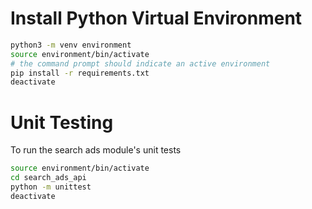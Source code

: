 # Install Python Virtual Environment

```bash
python3 -m venv environment
source environment/bin/activate
# the command prompt should indicate an active environment
pip install -r requirements.txt
deactivate
```

# Unit Testing

To run the search ads module's unit tests

```bash
source environment/bin/activate
cd search_ads_api
python -m unittest
deactivate
```

